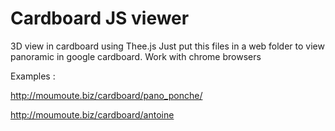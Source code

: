 # Cardboard JS viewer
3D view in cardboard using Thee.js
Just put this files in a web folder to view panoramic in google cardboard. Work with chrome browsers

Examples : 

http://moumoute.biz/cardboard/pano_ponche/

http://moumoute.biz/cardboard/antoine
